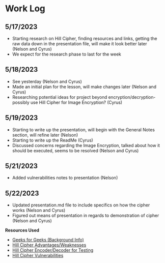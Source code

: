 # Work Log

## 5/17/2023
 - Starting research on Hill Cipher, finding resources and links, getting the raw data down in the presentation file, will make it look better later (Nelson and Cyrus)
 - We expect for the research phase to last for the week

## 5/18/2023
 - See yesterday (Nelson and Cyrus)
 - Made an initial plan for the lesson, will make changes later (Nelson and Cyrus)
 - Researching potential ideas for project beyond encryption/decryption- possibly use Hill Cipher for Image Encryption? (Cyrus)

## 5/19/2023
 - Starting to write up the presentation, will begin with the General Notes section, will refine later (Nelson)
 - Starting to write up the ReadMe (Cyrus)
 - Discussed concerns regarding the Image Encryption, talked about how it should be executed, seems to be resolved (Nelson and Cyrus)

## 5/21/2023
 - Added vulnerabilities notes to presentation (Nelson)

## 5/22/2023
 - Updated presentation.md file to include specifics on how the cipher works (Nelson and Cyrus)
 - Figured out means of presentation in regards to demonstration of cipher (Nelson and Cyrus)









**Resources Used**  
- [Geeks for Geeks (Background Info)](https://www.geeksforgeeks.org/hill-cipher/)
- [Hill Cipher Advantages/Weaknesses](https://intellipaat.com/blog/what-is-hill-cipher/?US)
- [Hill Cipher Encoder/Decoder for Testing](https://www.dcode.fr/hill-cipher)
- [Hill Cipher Vulnerabilities](https://www.businessprocessincubator.com/content/what-is-hill-cipher/#:~:text=As%20mentioned%20earlier%2C%20Hill%20Cipher%20has%20a%20proven,follows%20only%20the%20standard%20algebraic%20algorithms%20for%20solutions.)
